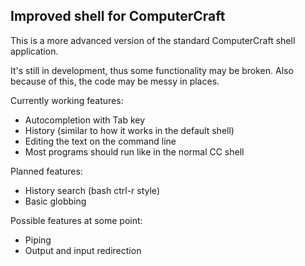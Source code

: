 Improved shell for ComputerCraft
--------------------------------

This is a more advanced version of the standard ComputerCraft shell application.

It's still in development, thus some functionality may be broken. Also because of this, the code may be messy in places.

Currently working features:

  - Autocompletion with Tab key
  - History (similar to how it works in the default shell)
  - Editing the text on the command line
  - Most programs should run like in the normal CC shell

Planned features:

  - History search (bash ctrl-r style)
  - Basic globbing

Possible features at some point:

  - Piping
  - Output and input redirection

